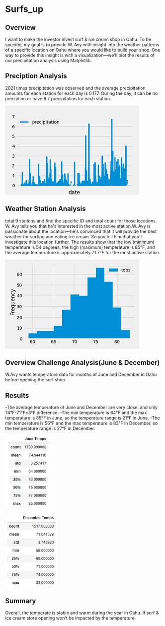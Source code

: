 # Surfs_up
## Overview
I want to make the investor invest surf & ice cream shop in Oahu.
To be specific, my goal is to provide W. Avy with insight into the weather patterns of a specific location on Oahu where you would like to build your shop. One way to provide this insight is with a visualization—we'll plot the results of our precipitation analysis using Matplotlib.

## Preciption Analysis

2021 times precipitation was observed and the average precipitation amounts for each station for each day is 0.177. During the day, it can be no preciption or have 6.7 precipitation for each station.

![](Images/precipitation.png)

## Weather Station Analysis
total 9 stations and find the specific ID and total count for those locations.
W. Avy tells you that he's interested in the most active station.W. Avy is passionate about the location—he's convinced that it will provide the best weather for surfing and eating ice cream. So you tell him that you'll investigate this location further.
The results show that the low (minimum) temperature is 54 degrees, the high (maximum) temperature is 85°F, and the average temperature is approximately 71.7°F for the most active station.

![](Images/station-histogram.png)

## Overview Challenge Analysis(June & December)
W.Avy wants temperature data for months of June and December in Oahu before opening the surf shop.

## Results
-The average temperature of June and December are very close, and only 74°F-71°F=3°F difference. 
-The min temperature is 64°F and the max temperature is 85°F in June, so the temperature range is 21°F in June.
-The min temperature is 56°F and the max temperature is 83°F in December, so the temperature range is 27°F in December.

![](Images/June%20Temps.PNG)

![](Images/Dec%20Temps.PNG)

## Summary
Overall, the temperate is stable and warm during the year in Oahu. If surf & ice cream store opening won't be impacted by the temperature. 


